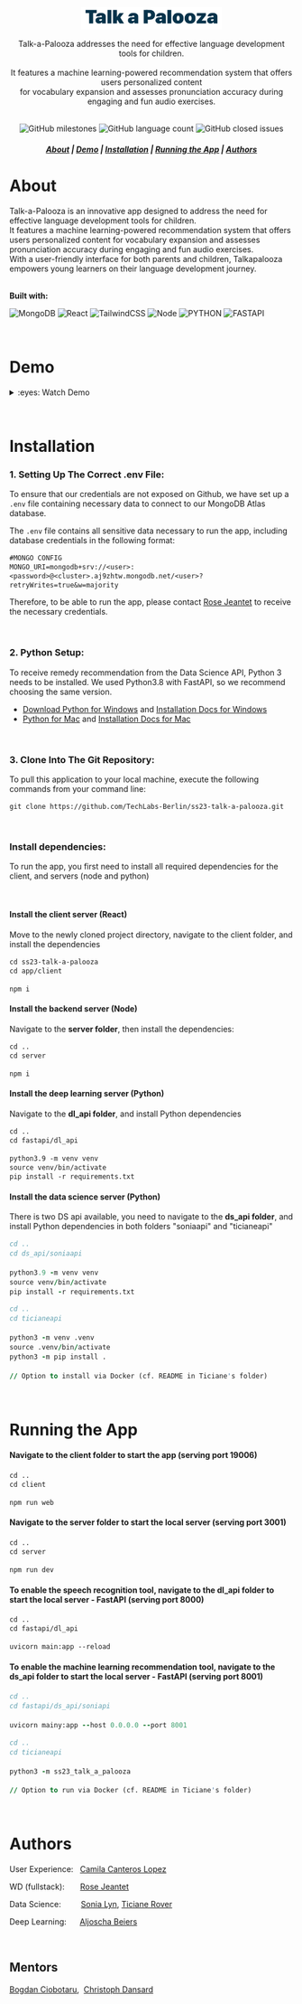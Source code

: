 <p align="center">
<img src="https://raw.githubusercontent.com/TechLabs-Berlin/ss23-talk-a-palooza/documentation/assets/talkAPalooza.png" width="250px"></p>
</p>

<div align="center">
Talk-a-Palooza addresses the need for effective language development tools for children.
  <br><br>
It features a machine learning-powered recommendation system that
offers users personalized content<br> for vocabulary expansion and assesses pronunciation accuracy during engaging and fun audio exercises.



</div>
<br>
<div align="center">

![GitHub milestones](https://img.shields.io/github/milestones/all/TechLabs-Berlin/ss23-talk-a-palooza?color=7D93CD&style=for-the-badge) ![GitHub language count](https://img.shields.io/github/languages/count/TechLabs-Berlin/ss23-talk-a-palooza?color=B6E08C&style=for-the-badge) ![GitHub closed issues](https://img.shields.io/github/issues-closed-raw/TechLabs-Berlin/ss23-talk-a-palooza?color=FFBBB4&style=for-the-badge)

</div>



<h5 align="center">
  <a href="#about">About</a>  |
  <a href="#demo">Demo</a>  |
  <a href="#installation">Installation</a>  |
  <a href="#running-the-app">Running the App</a>  |
  <a href="#authors">Authors</a>
</h5>

# About

Talk-a-Palooza is an innovative app designed to address the need for effective language development tools for children.<br>
It features a machine learning-powered recommendation system that offers users personalized content for vocabulary expansion and assesses pronunciation accuracy during engaging and fun audio exercises.<br>With a user-friendly interface for both parents and children, Talkapalooza empowers young learners on their language development journey.<br><br>

**Built with:**


![MongoDB](https://camo.githubusercontent.com/c839570bc71901106b11b8411d9277a6a8356a9431e4a16d6c26db82caab7d62/68747470733a2f2f696d672e736869656c64732e696f2f62616467652f4d6f6e676f44422d2532333465613934622e7376673f7374796c653d666f722d7468652d6261646765266c6f676f3d6d6f6e676f6462266c6f676f436f6c6f723d7768697465) ![React](https://camo.githubusercontent.com/7f7f82a8db00cc56b28b068b383ac4db995a3ed1e70c2b4163d205be4f166a49/68747470733a2f2f696d672e736869656c64732e696f2f62616467652f2d52656163742d3039303930393f7374796c653d666f722d7468652d6261646765266c6f676f3d5265616374) ![TailwindCSS](https://camo.githubusercontent.com/e9b080a6541e5355827ea91b6a0302cbbc54af4705b0c6b0f1561a0957ced2fb/68747470733a2f2f696d672e736869656c64732e696f2f62616467652f5461696c77696e645f4353532d3338423241433f7374796c653d666f722d7468652d6261646765266c6f676f3d7461696c77696e642d637373266c6f676f436f6c6f723d7768697465) ![Node](https://camo.githubusercontent.com/cc96d7d28a6ca21ddbb1f2521d751d375230ed840271e6a4c8694cf87cc60c14/68747470733a2f2f696d672e736869656c64732e696f2f62616467652f6e6f64652e6a732532302d2532333433383533442e7376673f267374796c653d666f722d7468652d6261646765266c6f676f3d6e6f64652e6a73266c6f676f436f6c6f723d7768697465)
![PYTHON](https://camo.githubusercontent.com/a1b2dac5667822ee0d98ae6d799da61987fd1658dfeb4d2ca6e3c99b1535ebd8/68747470733a2f2f696d672e736869656c64732e696f2f62616467652f707974686f6e2d3336373041303f7374796c653d666f722d7468652d6261646765266c6f676f3d707974686f6e266c6f676f436f6c6f723d666664643534)
![FASTAPI](https://camo.githubusercontent.com/0dc77879e3ee5ed780c6bc624050af6f7d693832485f50163c0bf28dcbd7bcf2/68747470733a2f2f696d672e736869656c64732e696f2f62616467652f466173744150492d3030353537313f7374796c653d666f722d7468652d6261646765266c6f676f3d66617374617069)

&nbsp;

# Demo

<details>

&nbsp;

<summary>:eyes: Watch Demo</summary>


https://github.com/TechLabs-Berlin/ss23-talk-a-palooza/assets/2728000/74d923f3-ee05-40f9-baae-66ee61908e81


https://github.com/TechLabs-Berlin/ss23-talk-a-palooza/assets/2728000/aef3f859-5029-4140-be7c-9a9ac12372d2


https://github.com/TechLabs-Berlin/ss23-talk-a-palooza/assets/2728000/b03971dd-baba-4bcd-b547-01ff25cd2ffe


</details>

&nbsp;
&nbsp;

# Installation

### 1. Setting Up The Correct .env File:

To ensure that our credentials are not exposed on Github, we have set up a <code>.env</code> file containing necessary data to connect to our MongoDB Atlas database.

The <code>.env</code> file contains all sensitive data necessary to run the app, including database credentials in the following format:

```
#MONGO CONFIG
MONGO_URI=mongodb+srv://<user>:<password>@<cluster>.aj9zhtw.mongodb.net/<user>?retryWrites=true&w=majority
```

Therefore, to be able to run the app, please contact [Rose Jeantet](https://github.com/rjeantet) to receive the necessary credentials.

&nbsp;

### 2. Python Setup:

To receive remedy recommendation from the Data Science API, Python 3 needs to be installed. We used Python3.8 with FastAPI, so we recommend choosing the same version.

- [Download Python for Windows](https://www.python.org/downloads/windows/) and [Installation Docs for Windows](https://docs.python.org/3.8/using/windows.html)
- [Python for Mac](https://www.python.org/downloads/macos/) and [Installation Docs for Mac](https://docs.python.org/3.8/using/mac.html)

&nbsp;

### 3. Clone Into The Git Repository:

To pull this application to your local machine, execute the following commands from your command line:

```
git clone https://github.com/TechLabs-Berlin/ss23-talk-a-palooza.git
```

&nbsp;

### Install dependencies:

To run the app, you first need to install all required dependencies for the client, and servers (node and python)

&nbsp;

#### Install the client server (React)

Move to the newly cloned project directory, navigate to the client folder, and install the dependencies

```
cd ss23-talk-a-palooza
cd app/client

npm i
```

#### Install the backend server (Node)

Navigate to the **server folder**, then install the dependencies:

```
cd ..
cd server

npm i
```

#### Install the deep learning server (Python)

Navigate to the **dl_api folder**, and install Python dependencies

```
cd ..
cd fastapi/dl_api

python3.9 -m venv venv
source venv/bin/activate
pip install -r requirements.txt
```

#### Install the data science server (Python)

There is two DS api available, you need to navigate to the **ds_api folder**, and install Python dependencies in both folders "soniaapi" and "ticianeapi"

``` for sonia's api:
cd ..
cd ds_api/soniaapi

python3.9 -m venv venv
source venv/bin/activate
pip install -r requirements.txt
```

``` for ticiane's api:
cd ..
cd ticianeapi

python3 -m venv .venv
source .venv/bin/activate
python3 -m pip install .

// Option to install via Docker (cf. README in Ticiane's folder)
```


&nbsp;
&nbsp;

# Running the App

#### Navigate to the **client folder** to start the app (serving port 19006)

```
cd ..
cd client

npm run web
```

#### Navigate to the **server folder** to start the local server (serving port 3001)

```
cd ..
cd server

npm run dev
```

#### To enable the speech recognition tool, navigate to the **dl_api folder** to start the local server - FastAPI (serving port 8000)

```
cd ..
cd fastapi/dl_api

uvicorn main:app --reload
```

#### To enable the machine learning recommendation tool, navigate to the **ds_api folder** to start the local server - FastAPI (serving port 8001)

``` for sonia's api:
cd ..
cd fastapi/ds_api/soniapi

uvicorn mainy:app --host 0.0.0.0 --port 8001
```

``` for ticiane's api:
cd ..
cd ticianeapi

python3 -m ss23_talk_a_palooza

// Option to run via Docker (cf. README in Ticiane's folder)
```


&nbsp;
&nbsp;

# Authors

User Experience:&nbsp;&nbsp; [Camila Canteros Lopez](https://github.com/Camilagraciac) &nbsp;

WD (fullstack):&nbsp;&nbsp;&nbsp;&nbsp;&nbsp;&nbsp; [Rose Jeantet](https://github.com/rjeantet) &nbsp;

Data Science:&nbsp;&nbsp;&nbsp;&nbsp;&nbsp;&nbsp;&nbsp;&nbsp; [Sonia Lyn](https://github.com/lynso), [Ticiane Rover](https://github.com/TicianeRover) &nbsp;

Deep Learning:&nbsp;&nbsp;&nbsp;&nbsp;&nbsp; [Aljoscha Beiers](https://github.com/alj-b) &nbsp;

&nbsp;

## Mentors

[Bogdan Ciobotaru](https://github.com/bciobo), &nbsp;[Christoph Dansard](https://github.com/cdans) &nbsp;
